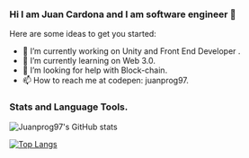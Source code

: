 ### Hi I am Juan Cardona and I am software engineer  👋




Here are some ideas to get you started:

- 🔭 I’m currently working on Unity and Front End Developer . 
- 🌱 I’m currently learning on Web 3.0.
- 🤔 I’m looking for help with Block-chain.
- 📫 How to reach me at codepen: juanprog97.

### Stats and Language Tools. 

![Juanprog97's GitHub stats](https://github-readme-stats.vercel.app/api?username=juanprog97&show_icons=true&theme=radical)

[![Top Langs](https://github-readme-stats.vercel.app/api/top-langs/?username=juanprog97&layout=compact)](https://github.com/anuraghazra/github-readme-stats)





